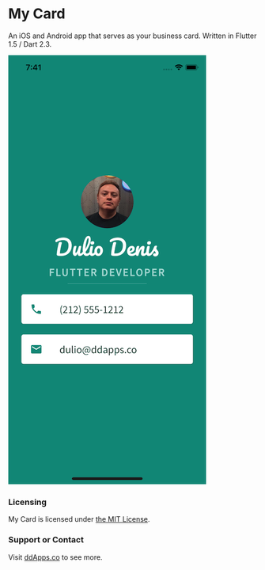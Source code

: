 # My Card
An iOS and Android app that serves as your business card. Written in Flutter 1.5 / Dart 2.3. 

![](art/screenshot/mycard_04.png?raw=true) 

### Licensing
My Card is licensed under [the MIT License](LICENSE).

### Support or Contact
Visit [ddApps.co](http://ddapps.co) to see more.
